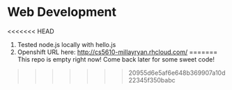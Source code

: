 # Web Development

<<<<<<< HEAD
1.  Tested node.js locally with hello.js
2.  Openshift URL here:  http://cs5610-millayryan.rhcloud.com/
=======
This repo is empty right now!  Come back later for some sweet code!
>>>>>>> 20955d6e5af6e648b369907a10d22345f350babc

